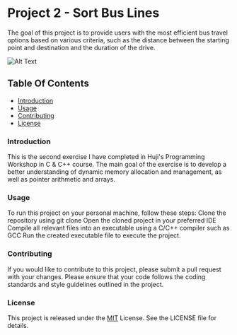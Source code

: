 # Project 2 - Sort Bus Lines
The goal of this project is to provide users with the most efficient bus travel options based on various criteria, such as the distance between the starting point and destination and the duration of the drive.

![Alt Text](https://media2.giphy.com/media/l3q2ERR1AvgpuYypa/giphy.gif?cid=ecf05e47nivztrozpr42uqhv8p75xy0feo8xntpz6ltxvhwe&rid=giphy.gif&ct=g)

## Table Of Contents
- [Introduction](#introduction)
- [Usage](#usage)
- [Contributing](#contributing)
- [License](#license)

### Introduction
This is the second exercise I have completed in Huji's Programming Workshop in C & C++ course.
The main goal of the exercise is to develop a better understanding of dynamic memory allocation and management, as well as pointer arithmetic and arrays.

### Usage
To run this project on your personal machine, follow these steps:
Clone the repository using git clone <url>
Open the cloned project in your preferred IDE
Compile all relevant files into an executable using a C/C++ compiler such as GCC
Run the created executable file to execute the project.

### Contributing
If you would like to contribute to this project, please submit a pull request with your changes. 
Please ensure that your code follows the coding standards and style guidelines outlined in the project.

### License
This project is released under the [MIT](https://choosealicense.com/licenses/mit/) License. See the LICENSE file for details.
